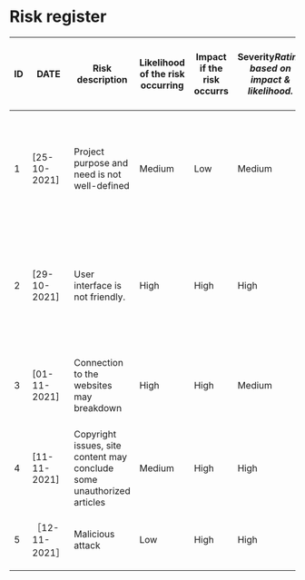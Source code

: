 ﻿

# Risk register
| ID | DATE |**Risk description**  | **Likelihood of the risk occurring** | **Impact if the risk occurrs** | **Severity**_Rating based on impact & likelihood._ | **Owner**_Person who will manage the risk._ | **Mitigating action**_Actions to mitigate the risk e.g. reduce the likelihood._ |  **Status**|
|--|--|--|--|--|--|--|--|--|
| 1 | [25-10-2021] | Project purpose and need is not well-defined |  Medium|Low  | Medium| Project Sponsor |Complete a business case if not already provided and ensure purpose is well defined on Project Charter and PID.  |Open |
| 2 |[29-10-2021]  | User interface is not friendly. |High  |  High| High |UX designers  | UX designers will implement interface design workshops for software developers to identify the usability concept | Open |  
|3|[01-11-2021] | Connection to the websites may breakdown|High|High|Medium|Internet Officer|Strengthen the internet connection or distribute the connection into different ports|Open|
|4|[11-11-2021]|Copyright issues, site content may conclude some unauthorized articles|Medium|High|High|Project Manager|Be more serious about the Copyright protection, asking the author before using|Open|
 | 5 | ［12-11-2021］ | Malicious attack|Low |High |High |Security Manager|Found a firm system to detect and defense attacks| Open|

